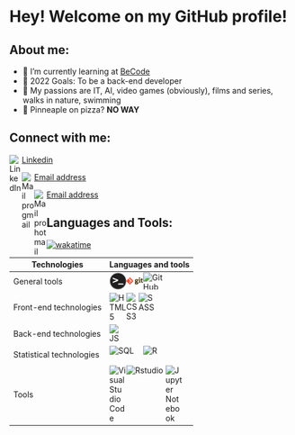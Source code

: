 # Hey! Welcome on my GitHub profile!

## About me:
- :school: I’m currently learning at [BeCode](https://becode.org/fr/apprendre/developpeur-web-junior/)
- 🥅 2022 Goals: To be a back-end developer
- 🔭 My passions are IT, AI, video games (obviously), films and series, walks in nature, swimming
- :pizza: Pinneaple on pizza? **NO WAY**

## Connect with me:
<img align="left" alt="LinkedIn" width="22px" src="https://upload.wikimedia.org/wikipedia/commons/thumb/c/ca/LinkedIn_logo_initials.png/800px-LinkedIn_logo_initials.png" /> [Linkedin](https://www.linkedin.com/in/loic-calcagno-47b0/)
<br/>

<img align="left" alt="Mail pro gmail" width="22px" src="https://upload.wikimedia.org/wikipedia/commons/0/0b/Logo_Gmail_%282015-2020%29.svg" /> [Email address](mailto:calcagnoloic93@gmail.com)
<br/>

<img align="left" alt="Mail pro hotmail" width="22px" src="https://encrypted-tbn0.gstatic.com/images?q=tbn:ANd9GcR5CbK-6DudVGQ94Sc3_Hfah-QO6kEkM8ptQjJnUIgpJl6YeEDs8btQ_eXwFIx5OUZq-WA&usqp=CAU" /> [Email address](mailto:loic.calcagno@hotmail.com)


## Languages and Tools:

[![wakatime](https://wakatime.com/badge/user/feb05b66-4b7c-4873-a9b9-b5c1b0e71806.svg)](https://wakatime.com/@feb05b66-4b7c-4873-a9b9-b5c1b0e71806)


|Technologies|Languages and tools|
|------------|----------------|
|General tools| <img align="left" alt="Terminal" width="30px" src="https://raw.githubusercontent.com/github/explore/80688e429a7d4ef2fca1e82350fe8e3517d3494d/topics/terminal/terminal.png"/> <img align="left" alt="Git" width="30px" src="https://raw.githubusercontent.com/github/explore/80688e429a7d4ef2fca1e82350fe8e3517d3494d/topics/git/git.png"/> <img align="left" alt="GitHub" width="35px" height="30px" src="https://encrypted-tbn0.gstatic.com/images?q=tbn:ANd9GcRyR9QrHLtwFavW-9527l7pJQflPT2mVN9IuA&usqp=CAU"/> |
|Front-end technologies|<img align="left" alt="HTML5" width="30px" src="https://upload.wikimedia.org/wikipedia/commons/thumb/6/61/HTML5_logo_and_wordmark.svg/1200px-HTML5_logo_and_wordmark.svg.png" /> <img align="left" alt="CSS3" width="22px" src="https://upload.wikimedia.org/wikipedia/commons/thumb/d/d5/CSS3_logo_and_wordmark.svg/1200px-CSS3_logo_and_wordmark.svg.png" /> <img align="left" alt="SASS" width="28px" src="https://sass-lang.com/assets/img/styleguide/seal-color-aef0354c.png" />|
|Back-end technologies|<img align="left" alt="JS" width="22px" src="https://upload.wikimedia.org/wikipedia/commons/thumb/9/99/Unofficial_JavaScript_logo_2.svg/1200px-Unofficial_JavaScript_logo_2.svg.png" />|
|Statistical technologies|<img align="left" alt="SQL" width="60px" height="30px" src="https://www.lebigdata.fr/wp-content/uploads/2016/12/sql.png" /><img align="left" alt="R" width="35px" src="https://upload.wikimedia.org/wikipedia/commons/thumb/1/1b/R_logo.svg/2560px-R_logo.svg.png"/>|
|Tools|<img align="left" alt="Visual Studio Code" width="30px" src="https://upload.wikimedia.org/wikipedia/commons/thumb/2/2d/Visual_Studio_Code_1.18_icon.svg/1028px-Visual_Studio_Code_1.18_icon.svg.png" /> <img align="left" alt="Rstudio" width="70px" src="https://upload.wikimedia.org/wikipedia/fr/4/4e/RStudio_Logo.png" /> <img align="left" alt="Jupyter Notebook" width="30px" src="https://technology.amis.nl/wp-content/uploads/2020/11/image-27.png" />|
